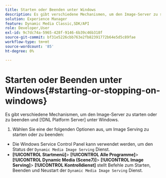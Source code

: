 ```yaml
---
title: Starten oder Beenden unter Windows
description: Es gibt verschiedene Mechanismen, um den Image-Server zu starten oder zu beenden und [!DNL Platform Server] unter Windows
solution: Experience Manager
feature: Dynamic Media Classic,SDK/API
role: Developer,User
exl-id: 9c7dc74a-5965-428f-9146-6b39c46b318f
source-git-commit: bf31e5226cbb763e2fb82391772b64e5d5c89fae
workflow-type: tm+mt
source-wordcount: '85'
ht-degree: 0%

---
```


# Starten oder Beenden unter Windows{#starting-or-stopping-on-windows}

Es gibt verschiedene Mechanismen, um den Image-Server zu starten oder zu beenden und [!DNL Platform Server] unter Windows.

1. Wählen Sie eine der folgenden Optionen aus, um Image Serving zu starten oder zu beenden:

* Die Windows Service Control Panel kann verwendet werden, um den Status der `Dynamic Media Image Serving` Dienst.
* **[!UICONTROL Startmenü]**> **[!UICONTROL Alle Programme]**> **[!UICONTROL Dynamic Media (Scene7)]**> **[!UICONTROL Image Serving]**> **[!UICONTROL Kontrolldienst]** stellt Befehle zum Starten, Beenden und Neustart der `Dynamic Media Image Serving` Dienst.
